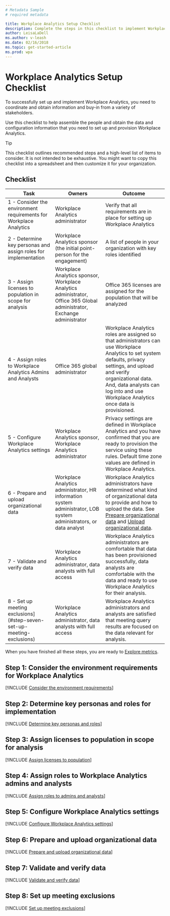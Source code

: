 ```yaml
---
# Metadata Sample
# required metadata

title: Workplace Analytics Setup Checklist
description: Complete the steps in this checklist to implement Workplace Analytics in your organization
author: LeisaLaDell
ms.author: v-leash
ms.date: 02/16/2018
ms.topic: get-started-article
ms.prod: wpa
---
```


# Workplace Analytics Setup Checklist

To successfully set up and implement Workplace Analytics, you need to coordinate and obtain information and buy-in from a variety of stakeholders.

Use this checklist to help assemble the people and obtain the data and configuration information that you need to set up and provision Workplace Analytics.

> [!TIP]
> This checklist outlines recommended steps and a high-level list of items to consider. It is not intended to be exhaustive. You might want to copy this checklist into a spreadsheet and then customize it for your organization.

## Checklist

| Task | Owners | Outcome |
|------|--------|---------|
|  1 - Consider the environment requirements for Workplace Analytics | Workplace Analytics administrator |  <!-- VERIFY THIS WORDING --> Verify that all requirements are in place for setting up Workplace Analytics     |
|  2 - Determine key personas and assign roles for implementation    |Workplace Analytics sponsor (the initial point-person for the engagement)       |   A list of people in your organization with key roles identified     |
|  3 - Assign licenses to population in scope for analysis     |   Workplace Analytics sponsor, Workplace Analytics administrator, Office 365 Global administrator, Exchange administrator     | Office 365 licenses are assigned for the population that will be analyzed   |
|  4 - Assign roles to Workplace Analytics Admins and Analysts   |    Office 365 global administrator   |     Workplace Analytics roles are assigned so that administrators can use Workplace Analytics to set system defaults, privacy settings, and upload and verify organizational data. And,  data analysts can log into and use Workplace Analytics once data is provisioned.   |
|  5 - Configure Workplace Analytics settings    |    Workplace Analytics sponsor, Workplace Analytics administrator   |  Privacy settings are defined in Workplace Analytics and you have confirmed that you are ready to provision the service using these rules. Default time zone values are defined in Workplace Analytics.        |
|  6 - Prepare and upload organizational data    |   Workplace Analytics administrator, HR information system administrator, LOB system administrators, or data analyst     |    Workplace Analytics administrators have determined what kind of organizational data to provide and how to upload the data. See [Prepare organizational data](../Use/Prepare-organizational-data.md) and [Upload organizational data](../Use/Upload-organizational-data.md).    |
|  7 - Validate and verify data    |  Workplace Analytics administrator, data analysts with full access     |    Workplace Analytics administrators are comfortable that data has been provisioned successfully, data analysts are comfortable with the data and ready to use Workplace Analytics for their analysis.     |
|  8 - Set up meeting exclusions](#step-seven-set-up-meeting-exclusions)  |   Workplace Analytics administrator, data analysts with full access     |     Workplace Analytics administrators and analysts are satisfied that meeting query results are focused on the data relevant for analysis.

When you have finished all these steps, you are ready to [Explore metrics](../Use/Explore-Metrics-Week-in-the-Life.md).

## Step 1: Consider the environment requirements for Workplace Analytics

[!INCLUDE [Consider the environment requirements](../Setup/Environment-Requirements.md)] 

## Step 2: Determine key personas and roles for implementation

[!INCLUDE [Determine key personas and roles](../Setup/Determine-key-personas.md)] 

## Step 3: Assign licenses to population in scope for analysis

[!INCLUDE [Assign licenses to population](../Setup/Assign-licenses-to-population.md)] 

## Step 4: Assign roles to Workplace Analytics admins and analysts

[!INCLUDE [Assign roles to admins and analysts](../Setup/Configure-wpa-settings.md)] 

## Step 5: Configure Workplace Analytics settings

[!INCLUDE [Configure Workplace Analytics settings](../Setup/Configure-wpa-settings.md)] 

## Step 6: Prepare and upload organizational data

[!INCLUDE [Prepare and upload organizational data](../Setup/Prep-upload-org-data.md)] 

## Step 7: Validate and verify data

[!INCLUDE [Validate and verify data](../Setup/Set-up-mtg-exclusions.md)] 

## Step 8: Set up meeting exclusions

[!INCLUDE [Set up meeting exclusions](../Setup/Set-up-mtg-exclusions.md)] 




